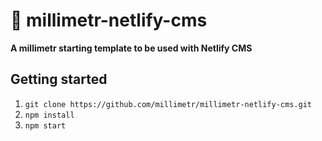 # 🧲 millimetr-netlify-cms

**A millimetr starting template to be used with Netlify CMS**

## Getting started

1. `git clone https://github.com/millimetr/millimetr-netlify-cms.git`
2. `npm install`
3. `npm start`

